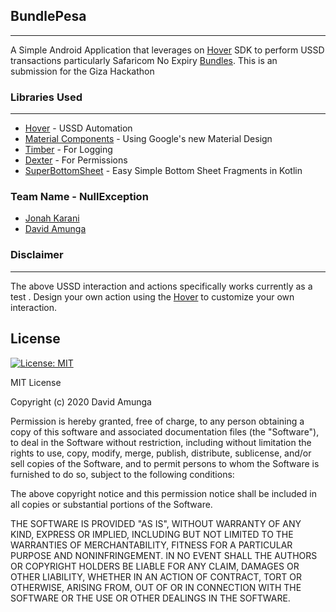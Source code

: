 ## BundlePesa
---

A Simple Android Application that leverages on [Hover](https://usehover.com) SDK to perform USSD transactions particularly Safaricom No Expiry [Bundles](https://www.safaricom.co.ke/personal/data).
This is an submission for the Giza Hackathon

### Libraries Used

---

- [Hover](https://usehover.com) - USSD Automation
- [Material Components](https://github.com/material-components/material-components-android) - Using Google's new Material Design
- [Timber](https://github.com/JakeWharton/timber) - For Logging
- [Dexter](https://github.com/Karumi/Dexter) - For Permissions
- [SuperBottomSheet](https://github.com/andrefrsousa/SuperBottomSheet) - Easy Simple Bottom Sheet Fragments in Kotlin

### Team Name - NullException

- [Jonah Karani](https://github.com/skllivacci)
- [David Amunga](https://github.com/DavidAmunga)

### Disclaimer

---

The above USSD interaction and actions specifically works currently as a test . Design your own action using the [Hover](https://usehover.com) to customize your own interaction.

## License

[![License: MIT](https://img.shields.io/badge/License-MIT-yellow.svg)](https://opensource.org/licenses/MIT)

MIT License

Copyright (c) 2020 David Amunga

Permission is hereby granted, free of charge, to any person obtaining a copy
of this software and associated documentation files (the "Software"), to deal
in the Software without restriction, including without limitation the rights
to use, copy, modify, merge, publish, distribute, sublicense, and/or sell
copies of the Software, and to permit persons to whom the Software is
furnished to do so, subject to the following conditions:

The above copyright notice and this permission notice shall be included in all
copies or substantial portions of the Software.

THE SOFTWARE IS PROVIDED "AS IS", WITHOUT WARRANTY OF ANY KIND, EXPRESS OR
IMPLIED, INCLUDING BUT NOT LIMITED TO THE WARRANTIES OF MERCHANTABILITY,
FITNESS FOR A PARTICULAR PURPOSE AND NONINFRINGEMENT. IN NO EVENT SHALL THE
AUTHORS OR COPYRIGHT HOLDERS BE LIABLE FOR ANY CLAIM, DAMAGES OR OTHER
LIABILITY, WHETHER IN AN ACTION OF CONTRACT, TORT OR OTHERWISE, ARISING FROM,
OUT OF OR IN CONNECTION WITH THE SOFTWARE OR THE USE OR OTHER DEALINGS IN THE
SOFTWARE.
